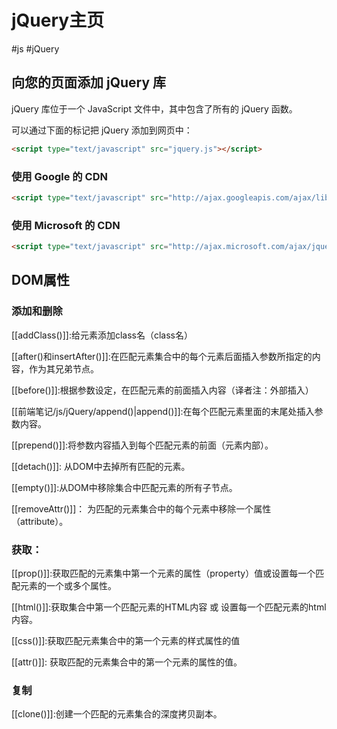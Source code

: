 # jQuery主页
#js #jQuery 
## 向您的页面添加 jQuery 库

jQuery 库位于一个 JavaScript 文件中，其中包含了所有的 jQuery 函数。

可以通过下面的标记把 jQuery 添加到网页中：
```html
<script type="text/javascript" src="jquery.js"></script>
```

### 使用 Google 的 CDN

```html
<script type="text/javascript" src="http://ajax.googleapis.com/ajax/libs/jquery/1.4.0/jquery.min.js"></script>
```

### 使用 Microsoft 的 CDN

```html
<script type="text/javascript" src="http://ajax.microsoft.com/ajax/jquery/jquery-1.4.min.js"></script>
```

## DOM属性
### 添加和删除
[[addClass()]]:给元素添加class名（class名）

[[after()和insertAfter()]]:在匹配元素集合中的每个元素后面插入参数所指定的内容，作为其兄弟节点。

[[before()]]:根据参数设定，在匹配元素的前面插入内容（译者注：外部插入）

[[前端笔记/js/jQuery/append()|append()]]:在每个匹配元素里面的末尾处插入参数内容。

[[prepend()]]:将参数内容插入到每个匹配元素的前面（元素内部）。

[[detach()]]: 从DOM中去掉所有匹配的元素。

[[empty()]]:从DOM中移除集合中匹配元素的所有子节点。

[[removeAttr()]]： 为匹配的元素集合中的每个元素中移除一个属性（attribute）。
### 获取：
[[prop()]]:获取匹配的元素集中第一个元素的属性（property）值或设置每一个匹配元素的一个或多个属性。

[[html()]]:获取集合中第一个匹配元素的HTML内容 或 设置每一个匹配元素的html内容。

[[css()]]:获取匹配元素集合中的第一个元素的样式属性的值

[[attr()]]: 获取匹配的元素集合中的第一个元素的属性的值。

### 复制
[[clone()]]:创建一个匹配的元素集合的深度拷贝副本。